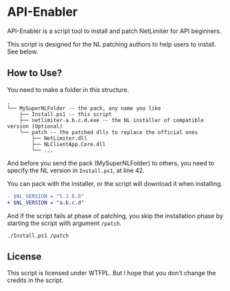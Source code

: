 # API-Enabler

API-Enabler is a script tool to install and patch NetLimiter for API beginners.

This script is designed for the NL patching authors to help users to install. See below.

## How to Use?

You need to make a folder in this structure.

```
.
└── MySuperNLFolder -- the pack, any name you like
    ├── Install.ps1 -- this script
    ├── netlimiter-a.b.c.d.exe -- the NL installer of compatible version (Optional)
    └── patch -- the patched dlls to replace the official ones
        ├── NetLimiter.dll
        ├── NLClientApp.Core.dll
        └── ...
```

And before you send the pack (MySuperNLFolder) to others, you need to specify the NL version in `Install.ps1`, at
line 42.

You can pack with the installer, or the script will download it when installing.

```diff
- $NL_VERSION = "5.2.6.0"
+ $NL_VERSION = "a.b.c.d"
```

And if the script fails at phase of patching, you skip the installation phase by starting the script with argument `/patch`.

```
./Install.ps1 /patch
```

## License

This script is licensed under WTFPL. But I hope that you don't change the credits in the script.
